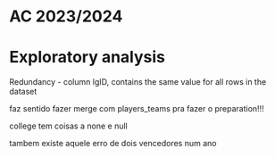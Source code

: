 # AC 2023/2024

# Exploratory analysis


Redundancy - column lgID, contains the same value for all rows in the dataset




faz sentido fazer merge com players_teams pra fazer o preparation!!!

college tem coisas a none e null

tambem existe aquele erro de dois vencedores num ano

